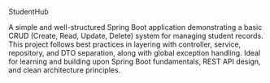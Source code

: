 StudentHub

A simple and well-structured Spring Boot application demonstrating a basic CRUD (Create, Read, Update, Delete) system for managing student records.
This project follows best practices in layering with controller, service, repository, and DTO separation, along with global exception handling.
Ideal for learning and building upon Spring Boot fundamentals, REST API design, and clean architecture principles.
